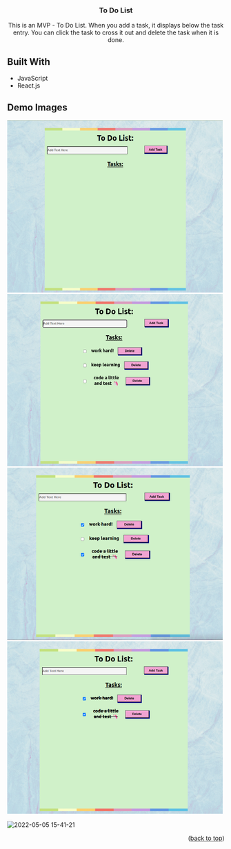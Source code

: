 <h3 align="center">To Do List</h3>

  <p align="center">
    This is an MVP - To Do List.
    When you add a task, it displays below the task entry. You can click the task to cross it out and delete the task when it is done.
  </p>
</div>

<!-- ABOUT THE PROJECT -->
## Built With

* JavaScript
* React.js

## Demo Images

<img src="demo_images/demo1.png" alt="demo shot" width="500" height="400">
<img src="demo_images/demo2.png" alt="demo shot" width="500" height="400">
<img src="demo_images/demo3.png" alt="demo shot" width="500" height="400">
<img src="demo_images/demo4.png" alt="demo shot" width="500" height="400">

![2022-05-05 15-41-21](https://user-images.githubusercontent.com/78988961/167031213-04431c06-67fd-4078-886c-d9849d524739.gif)

<p align="right">(<a href="#top">back to top</a>)</p>
